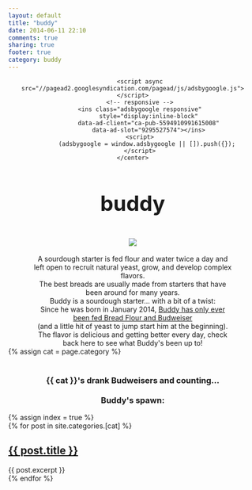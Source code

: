 ```yaml
---
layout: default
title: "buddy"
date: 2014-06-11 22:10
comments: true
sharing: true
footer: true
category: buddy
---
```


<div id="front-wrapper">
 <div class="dummy">
	<center>
		
		<script async src="//pagead2.googlesyndication.com/pagead/js/adsbygoogle.js"></script>
		<!-- responsive -->
		<ins class="adsbygoogle responsive"
			 style="display:inline-block"
			 data-ad-client="ca-pub-5594910991615008"
			 data-ad-slot="9295527574"></ins>
		<script>
			(adsbygoogle = window.adsbygoogle || []).push({});
		</script>
	</center>
 </div>
 
  <div class="container">
  <div style="width:50%;margin-left:auto;margin-right:auto;text-align:center">
	<h1 style="font-size:300%">buddy</h1>
	<br/>
  </div>
  <div style="overflow:auto">
	<div style="width:80%;margin-left:10%"><center><img src="http://anthonyrotio.com/rotiofood/buddy/buddy.gif"/></center></div>
	<div class="bud1" style="width:80%;margin-left:10%;text-align:center"><br/>A sourdough starter is fed flour and water twice a day and left open to recruit natural yeast, grow, and develop complex flavors. <br/> The best breads are usually made from starters that have been around for many years. <br/> Buddy is a sourdough starter... with a bit of a twist: <br/> Since he was born in January 2014, <u>Buddy has only ever been fed Bread Flour and Budweiser </u> <br/>(and a little hit of yeast to jump start him at the beginning). <br/>The flavor is delicious and getting better every day, check back here to see what Buddy's been up to!</div>
  </div>
{% assign cat = page.category %}
<br/><br/>
<div class="row" id="post-container">
  <div style="width:90%;margin-left:auto;margin-right:auto;text-align:center">
    <h3>{{ cat }}'s drank <span class="budweiser_count"></span> Budweisers and counting... <br/><br/>Buddy's spawn:</h3>
  </div>
  {% assign index = true %}
  <div>
      {% for post in site.categories.[cat] %}
	  <section>
		<h2><a href="{{ site.baseurl }}{{ post.url }}">{{ post.title }}</a></h2>
		{{ post.excerpt }}
	  </section>
      {% endfor %}
  </div>
</div>
</div>
</div>
<script>var oneDay = 24*60*60*1000; // hours*minutes*seconds*milliseconds
var firstDate = new Date(2014,01,01);
var secondDate = new Date();

var diffDays = Math.round(Math.abs((firstDate.getTime() - secondDate.getTime())/(oneDay)));
var beers = diffDays/2;
$('.budweiser_count').text(beers);
</script>
